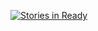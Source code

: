 [![Stories in Ready](https://badge.waffle.io/Finvr/Imgame.png?label=ready&title=Ready)](https://waffle.io/Finvr/Imgame)
